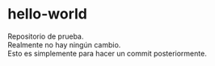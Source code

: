 # hello-world
Repositorio de prueba.<br/>
Realmente no hay ningún cambio.<br/>
Esto es simplemente para hacer un commit posteriormente.
